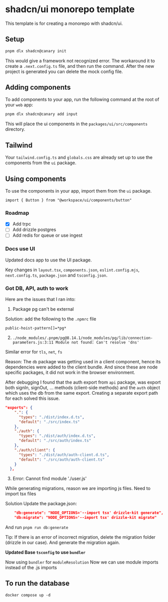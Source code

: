 # shadcn/ui monorepo template

This template is for creating a monorepo with shadcn/ui.

## Setup

```bash
pnpm dlx shadcn@canary init
```

This would give a framework not recognized error.
The workaround it to create a `.next.config.ts` file, and then run the command.
After the new project is generated you can delete the mock config file.

## Adding components

To add components to your app, run the following command at the root of your `web` app:

```bash
pnpm dlx shadcn@canary add input
```

This will place the ui components in the `packages/ui/src/components` directory.

## Tailwind

Your `tailwind.config.ts` and `globals.css` are already set up to use the components from the `ui` package.

## Using components

To use the components in your app, import them from the `ui` package.

```tsx
import { Button } from "@workspace/ui/components/button"
```

### Roadmap

- [X] Add trpc
- [ ] Add drizzle postgres
- [ ] Add redis for queue or use ingest

### Docs use UI

Updated docs app to use the UI package.

Key changes in `layout.tsx`, `components.json`, `eslint.config.mjs`, `next.config.ts`, `package.json` and `tsconfig.json`.

### Got DB, API, auth to work

Here are the issues that I ran into:

1. Package pg can't be external

Solution: add the following to the `.npmrc` file

`public-hoist-pattern[]=*pg*`

2. `./node_modules/.pnpm/pg@8.14.1/node_modules/pg/lib/connection-parameters.js:3:11
Module not found: Can't resolve 'dns'`

Similar error for `tls`, `net`, `fs`

Reason: The `db` package was getting used in a client component, hence its dependencies were added to the client bundle. And since these are node specific packages, it did not work in the browser environment.

After debugging I found that the auth export from `api` package, was export both
signIn, signOut, ... methods (client-side methods) and the `auth` object which uses the db from the same export. Creating a separate export path for each solved this issue.

```json
"exports": {
    ".": {
      "types": "./dist/index.d.ts",
      "default": "./src/index.ts"
    },
    "./auth": {
      "types": "./dist/auth/index.d.ts",
      "default": "./src/auth/index.ts"
    },
    "./auth/client": {
      "types": "./dist/auth/auth-client.d.ts",
      "default": "./src/auth/auth-client.ts"
    }
  },
```

3. Error: Cannot find module './user.js'

While generating migrations, reason we are importing js files. Need to import tsx files

Solution Update the package.json:

```json
    "db:generate": "NODE_OPTIONS='--import tsx' drizzle-kit generate",
    "db:migrate": "NODE_OPTIONS='--import tsx' drizzle-kit migrate"
```

And run `pnpm run db:generate`

Tip: If there is an error of incorrect migration, delete the migration folder (drizzle in our case). And generate the migration again.

**Updated Base `tsconfig` to use `bundler`**

Now using `bundler` for `moduleResolution`
Now we can use module imports instead of the .js imports

## To run the database

```shell
docker compose up -d
```
